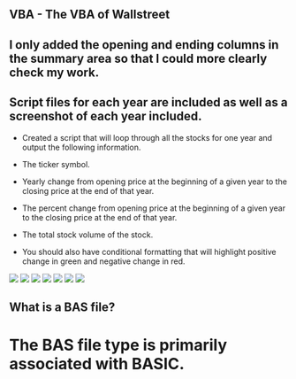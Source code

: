 ## VBA  - The VBA of Wallstreet

## I only added the opening and ending columns in the summary area so that I could more clearly check my work. 
## Script files for each year are included as well as a screenshot of each year included.


   * Created a script that will loop through all the stocks for one year and output the following information.

  * The ticker symbol.

  * Yearly change from opening price at the beginning of a given year to the closing price at the end of that year.

  * The percent change from opening price at the beginning of a given year to the closing price at the end of that year.

  * The total stock volume of the stock.

   * You should also have conditional formatting that will highlight positive change in green and negative change in red.

![](VisualBasicIMG/2014VisualBasic-1.jpg)
![](VisualBasicIMG/2014VisualBasic-2.jpg)
![](VisualBasicIMG/2014VisualBasic-3.jpg)
![](VisualBasicIMG/2014VisualBasic-4.jpg)
![](images/2014.PNG)
![](images/2015.PNG)
![](images/2016.PNG)

## What is a BAS file?
# The BAS file type is primarily associated with BASIC. 






